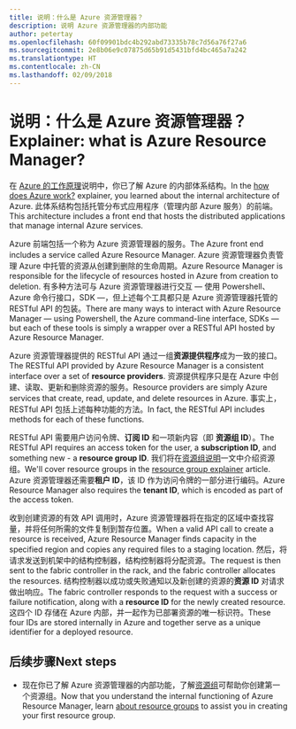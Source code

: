 ```yaml
---
title: 说明：什么是 Azure 资源管理器？
description: 说明 Azure 资源管理器的内部功能
author: petertay
ms.openlocfilehash: 60f09901bdc4b292abd73335b78c7d56a76f27a6
ms.sourcegitcommit: 2e8b06e9c07875d65b91d5431bfd4bc465a7a242
ms.translationtype: HT
ms.contentlocale: zh-CN
ms.lasthandoff: 02/09/2018
---
```

# <a name="explainer-what-is-azure-resource-manager"></a><span data-ttu-id="749dd-103">说明：什么是 Azure 资源管理器？</span><span class="sxs-lookup"><span data-stu-id="749dd-103">Explainer: what is Azure Resource Manager?</span></span>

<span data-ttu-id="749dd-104">在 [Azure 的工作原理](azure-explainer.md)说明中，你已了解 Azure 的内部体系结构。</span><span class="sxs-lookup"><span data-stu-id="749dd-104">In the [how does Azure work?](azure-explainer.md) explainer, you learned about the internal architecture of Azure.</span></span> <span data-ttu-id="749dd-105">此体系结构包括托管分布式应用程序（管理内部 Azure 服务）的前端。</span><span class="sxs-lookup"><span data-stu-id="749dd-105">This architecture includes a front end that hosts the distributed applications that manage internal Azure services.</span></span>

<span data-ttu-id="749dd-106">Azure 前端包括一个称为 Azure 资源管理器的服务。</span><span class="sxs-lookup"><span data-stu-id="749dd-106">The Azure front end includes a service called Azure Resource Manager.</span></span> <span data-ttu-id="749dd-107">Azure 资源管理器负责管理 Azure 中托管的资源从创建到删除的生命周期。</span><span class="sxs-lookup"><span data-stu-id="749dd-107">Azure Resource Manager is responsible for the lifecycle of resources hosted in Azure from creation to deletion.</span></span> <span data-ttu-id="749dd-108">有多种方法可与 Azure 资源管理器进行交互 &mdash; 使用 Powershell、Azure 命令行接口，SDK &mdash;，但上述每个工具都只是 Azure 资源管理器托管的 RESTful API 的包装。</span><span class="sxs-lookup"><span data-stu-id="749dd-108">There are many ways to interact with Azure Resource Manager &mdash; using Powershell, the Azure command-line interface, SDKs &mdash; but each of these tools is simply a wrapper over a RESTful API hosted by Azure Resource Manager.</span></span>

<span data-ttu-id="749dd-109">Azure 资源管理器提供的 RESTful API 通过一组**资源提供程序**成为一致的接口。</span><span class="sxs-lookup"><span data-stu-id="749dd-109">The RESTful API provided by Azure Resource Manager is a consistent interface over a set of **resource providers**.</span></span> <span data-ttu-id="749dd-110">资源提供程序只是在 Azure 中创建、读取、更新和删除资源的服务。</span><span class="sxs-lookup"><span data-stu-id="749dd-110">Resource providers are simply Azure services that create, read, update, and delete resources in Azure.</span></span> <span data-ttu-id="749dd-111">事实上，RESTful API 包括上述每种功能的方法。</span><span class="sxs-lookup"><span data-stu-id="749dd-111">In fact, the RESTful API includes methods for each of these functions.</span></span> 

<span data-ttu-id="749dd-112">RESTful API 需要用户访问令牌、**订阅 ID** 和一项新内容（即 **资源组 ID**）。</span><span class="sxs-lookup"><span data-stu-id="749dd-112">The RESTful API requires an access token for the user, a **subscription ID**, and something new - a **resource group ID**.</span></span> <span data-ttu-id="749dd-113">我们将在[资源组说明](resource-group-explainer.md)一文中介绍资源组。</span><span class="sxs-lookup"><span data-stu-id="749dd-113">We'll cover resource groups in the [resource group explainer](resource-group-explainer.md) article.</span></span> <span data-ttu-id="749dd-114">Azure 资源管理器还需要**租户 ID**，该 ID 作为访问令牌的一部分进行编码。</span><span class="sxs-lookup"><span data-stu-id="749dd-114">Azure Resource Manager also requires the **tenant ID**, which is encoded as part of the access token.</span></span> 

<span data-ttu-id="749dd-115">收到创建资源的有效 API 调用时，Azure 资源管理器将在指定的区域中查找容量，并将任何所需的文件复制到暂存位置。</span><span class="sxs-lookup"><span data-stu-id="749dd-115">When a valid API call to create a resource is received, Azure Resource Manager finds capacity in the specified region and copies any required files to a staging location.</span></span> <span data-ttu-id="749dd-116">然后，将请求发送到机架中的结构控制器，结构控制器将分配资源。</span><span class="sxs-lookup"><span data-stu-id="749dd-116">The request is then sent to the fabric controller in the rack, and the fabric controller allocates the resources.</span></span> <span data-ttu-id="749dd-117">结构控制器以成功或失败通知以及新创建的资源的**资源 ID** 对请求做出响应。</span><span class="sxs-lookup"><span data-stu-id="749dd-117">The fabric controller responds to the request with a success or failure notification, along with a **resource ID** for the newly created resource.</span></span> <span data-ttu-id="749dd-118">这四个 ID 存储在 Azure 内部，并一起作为已部署资源的唯一标识符。</span><span class="sxs-lookup"><span data-stu-id="749dd-118">These four IDs are stored internally in Azure and together serve as a unique identifier for a deployed resource.</span></span>

## <a name="next-steps"></a><span data-ttu-id="749dd-119">后续步骤</span><span class="sxs-lookup"><span data-stu-id="749dd-119">Next steps</span></span>

* <span data-ttu-id="749dd-120">现在你已了解 Azure 资源管理器的内部功能，了解[资源组](resource-group-explainer.md)可帮助你创建第一个资源组。</span><span class="sxs-lookup"><span data-stu-id="749dd-120">Now that you understand the internal functioning of Azure Resource Manager, learn [about resource groups](resource-group-explainer.md) to assist you in creating your first resource group.</span></span>
